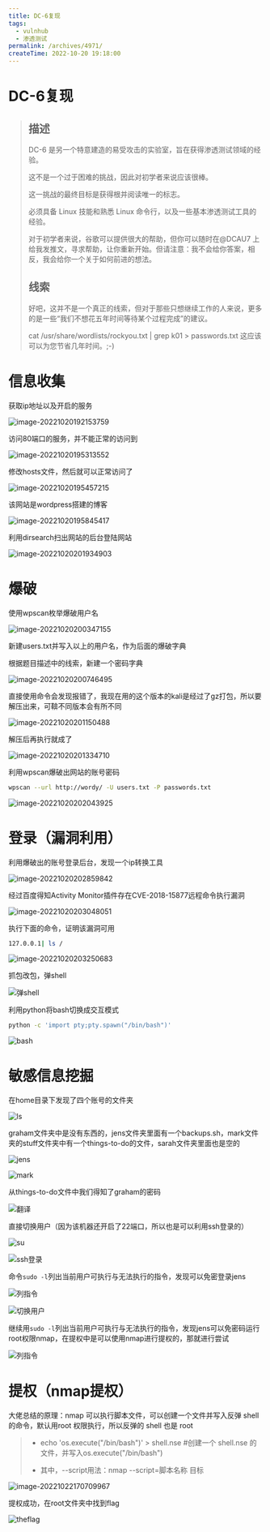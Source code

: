 ```yaml
---
title: DC-6复现
tags: 
  - vulnhub
  - 渗透测试
permalink: /archives/4971/
createTime: 2022-10-20 19:18:00
---
```


# DC-6复现

> ## 描述
>
> DC-6 是另一个特意建造的易受攻击的实验室，旨在获得渗透测试领域的经验。
>
> 这不是一个过于困难的挑战，因此对初学者来说应该很棒。
>
> 这一挑战的最终目标是获得根并阅读唯一的标志。
>
> 必须具备 Linux 技能和熟悉 Linux 命令行，以及一些基本渗透测试工具的经验。
>
> 对于初学者来说，谷歌可以提供很大的帮助，但你可以随时在@DCAU7 上给我发推文，寻求帮助，让你重新开始。但请注意：我不会给你答案，相反，我会给你一个关于如何前进的想法。
>
> ## 线索
>
> 好吧，这并不是一个真正的线索，但对于那些只想继续工作的人来说，更多的是一些“我们不想花五年时间等待某个过程完成”的建议。
>
> cat /usr/share/wordlists/rockyou.txt | grep k01 > passwords.txt 这应该可以为您节省几年时间。;-)

# 信息收集

获取ip地址以及开启的服务

![image-20221020192153759](https://img.crzliang.cn/img/image-20221020192153759.png)

访问80端口的服务，并不能正常的访问到

![image-20221020195313552](https://img.crzliang.cn/img/image-20221020195313552.png)

修改hosts文件，然后就可以正常访问了

![image-20221020195457215](https://img.crzliang.cn/img/image-20221020195457215.png)

该网站是wordpress搭建的博客

![image-20221020195845417](https://img.crzliang.cn/img/image-20221020195845417.png)

利用dirsearch扫出网站的后台登陆网站

![image-20221020201934903](https://img.crzliang.cn/img/image-20221020201934903.png)

# 爆破

使用wpscan枚举爆破用户名

![image-20221020200347155](https://img.crzliang.cn/img/image-20221020200347155.png)

新建users.txt并写入以上的用户名，作为后面的爆破字典

根据题目描述中的线索，新建一个密码字典

![image-20221020200746495](https://img.crzliang.cn/img/image-20221020200746495.png)

直接使用命令会发现报错了，我现在用的这个版本的kali是经过了gz打包，所以要解压出来，可鞥不同版本会有所不同

![image-20221020201150488](https://img.crzliang.cn/img/image-20221020201150488.png)

解压后再执行就成了

![image-20221020201334710](https://img.crzliang.cn/img/image-20221020201334710.png)

利用wpscan爆破出网站的账号密码

```bash
wpscan --url http://wordy/ -U users.txt -P passwords.txt
```



![image-20221020202043925](https://img.crzliang.cn/img/image-20221020202043925.png)

# 登录（漏洞利用）

利用爆破出的账号登录后台，发现一个ip转换工具

![image-20221020202859842](https://img.crzliang.cn/img/image-20221020202859842.png)

经过百度得知Activity Monitor插件存在CVE-2018-15877远程命令执行漏洞

![image-20221020203048051](https://img.crzliang.cn/img/image-20221020203048051.png)

执行下面的命令，证明该漏洞可用

```bash
127.0.0.1| ls /
```

![image-20221020203250683](https://img.crzliang.cn/img/image-20221020203250683.png)

抓包改包，弹shell

![弹shell](https://img.crzliang.cn/img/image-20221020204106275.png)

利用python将bash切换成交互模式

```bash
python -c 'import pty;pty.spawn("/bin/bash")'
```

![bash](https://img.crzliang.cn/img/image-20221020204232671.png)

# 敏感信息挖掘

在home目录下发现了四个账号的文件夹

![ls](https://img.crzliang.cn/img/image-20221022163144399.png)

graham文件夹中是没有东西的，jens文件夹里面有一个backups.sh，mark文件夹的stuff文件夹中有一个things-to-do的文件，sarah文件夹里面也是空的

![jens](https://img.crzliang.cn/img/image-20221022163549105.png)

![mark](https://img.crzliang.cn/img/image-20221022163500101.png)

从things-to-do文件中我们得知了graham的密码

![翻译](https://img.crzliang.cn/img/image-20221022163809535.png)

直接切换用户（因为该机器还开启了22端口，所以也是可以利用ssh登录的）

![su](https://img.crzliang.cn/img/image-20221022164925248.png)

![ssh登录](https://img.crzliang.cn/img/image-20221022171716365.png)

命令`sudo -l`列出当前用户可执行与无法执行的指令，发现可以免密登录jens

![列指令](https://img.crzliang.cn/img/image-20221022170024694.png)

![切换用户](https://img.crzliang.cn/img/image-20221022165644469.png)

继续用`sudo -l`列出当前用户可执行与无法执行的指令，发现jens可以免密码运行root权限nmap，在提权中是可以使用nmap进行提权的，那就进行尝试

![列指令](https://img.crzliang.cn/img/image-20221022165805933.png)

# 提权（nmap提权）

大佬总结的原理：nmap 可以执行脚本文件，可以创建一个文件并写入反弹 shell 的命令，默认用root 权限执行，所以反弹的 shell 也是 root

> - echo 'os.execute("/bin/bash")' > shell.nse #创建一个 shell.nse 的文件，并写入os.execute("/bin/bash")
>
> - 其中，--script用法：nmap --script=脚本名称 目标

![image-20221022170709967](https://img.crzliang.cn/img/image-20221022170709967.png)

提权成功，在root文件夹中找到flag

![theflag](https://img.crzliang.cn/img/image-20221022171435028.png)